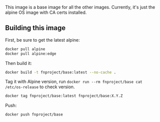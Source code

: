 
This image is a base image for  all the other images. Currently, it's just the alpine OS image with CA certs installed.

## Building this image

First, be sure to get the latest alpine:

```sh
docker pull alpine
docker pull alpine:edge
```

Then build it:

```sh
docker build -t fnproject/base:latest --no-cache .
```

Tag it with Alpine version, run `docker run --rm fnproject/base cat /etc/os-release` to check version.

```sh
docker tag fnproject/base:latest fnproject/base:X.Y.Z
```

Push:

```sh
docker push fnproject/base
```
